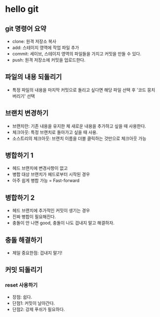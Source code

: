 # hello git

## git 명령어 요약

 - clone: 원격 저장소 복사
 - add: 스테이지 영역에 작업 파일 추가
 - commit: 세이브, 스테이지 영역의 파일들을 가지고 커밋을 만들 수 있다.
 - push: 원격 저장소에 커밋을 업로드한다.

 ## 파일의 내용 되돌리기

  - 특정 파일의 내용을 마지막 커밋으로 돌리고 싶다면 해당 파일 선택 후 '코드 뭉치 버리기' 선택

 ## 브랜치 변경하기

  - 브랜치란: 기존 내용을 유지한 체 새로운 내용을 추가하고 싶을 때 사용한다.
  - 체크아웃: 특정 브랜치로 돌아가고 싶을 때 사용.
  - 소스트리의 체크아웃: 브랜치 이름을 더블 클릭하는 것만으로 체크아웃 가능

## 병합하기 1

 - 헤드 브랜치에 변경사항이 없고
 - 병합 대상 브랜치가 헤드로부터 시작된 경우
 - 아주 쉽게 병합 가능 = Fast-forward

## 병합하기 2
  
 - 헤드 브랜치에 추가적인 커밋이 생기는 경우
 - 진짜 병합이 필요해진다.
 - 충돌이 안 나면 good, 충돌이 나도 겁내지 말고 해결하자.

## 충돌 해결하기

 - 제일 중요한점: 겁내지 말기!

## 커밋 되돌리기

### reset 사용하기

 - 장점: 쉽다.
 - 단점1: 커밋이 날아간다.
 - 단점2: 강제 푸쉬가 필요하다.